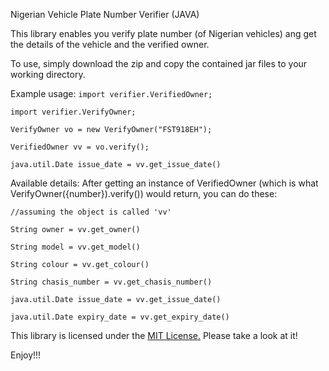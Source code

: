 Nigerian Vehicle Plate Number Verifier (JAVA)

This library enables you verify plate number (of Nigerian vehicles) ang get the details
of the vehicle and the verified owner.

To use, simply download the zip and copy the contained jar files to your working directory.

Example usage:
<code>import verifier.VerifiedOwner;</code>

<code>import verifier.VerifyOwner;</code>

<code>VerifyOwner vo = new VerifyOwner("FST918EH");</code>

<code>VerifiedOwner vv = vo.verify();</code>

<code>java.util.Date issue_date = vv.get_issue_date()</code>

Available details:
After getting an instance of VerifiedOwner (which is what VerifyOwner({number}).verify()) would return, you can do these:

<code>//assuming the object is called 'vv'</code>

<code>String owner = vv.get_owner()</code>
  
<code>String model = vv.get_model()</code>
  
<code>String colour = vv.get_colour()</code>
  
<code>String chasis_number = vv.get_chasis_number()</code>
  
<code>java.util.Date issue_date = vv.get_issue_date()</code>
  
<code>java.util.Date expiry_date = vv.get_expiry_date()</code>
  



This library is licensed under the <a href="https://github.com/yusufoguntola/JavaNumberVerifier/blob/master/LICENSE.txt">MIT License.</a> Please take a look at it!


Enjoy!!!

